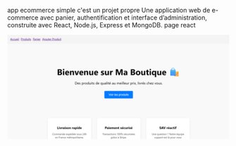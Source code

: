 app ecommerce simple
c'est un projet propre 
Une application web de e-commerce avec panier, authentification et interface d’administration, construite avec React, Node.js, Express et MongoDB.
page react


<img src="im.png" alt="Aperçu" width="600"/>

